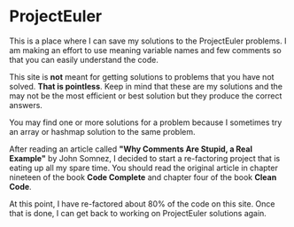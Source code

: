 # ProjectEuler
This is a place where I can save my solutions to the ProjectEuler problems.
I am making an effort to use meaning variable names and few comments
so that you can easily understand the code.

This site is __not__ meant for getting solutions to problems that you
have not solved.  __That is pointless__.  Keep in mind that these are
my solutions and the may not be the most efficient or best solution
but they produce the correct answers.

You may find one or more solutions for a problem because I sometimes
try an array or hashmap solution to the same problem.

After reading an article called __"Why Comments Are Stupid, a Real Example"__
by John Somnez, I decided to start a re-factoring project that is eating 
up all my spare time.  You should read the original article in chapter nineteen
of the book **Code Complete** and chapter four of the book **Clean Code**.

At this point, I have re-factored about 80% of the code on this site.
Once that is done, I can get back to working on ProjectEuler solutions again.
#
